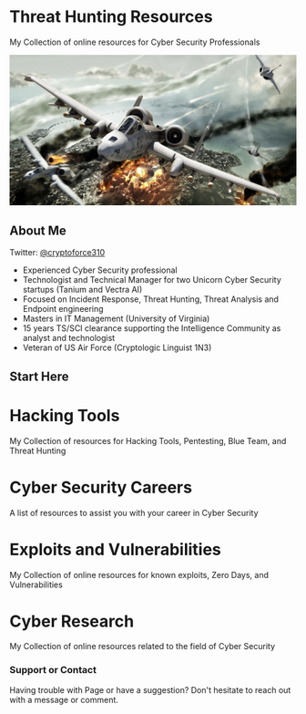 # Threat Hunting Resources
My Collection of online resources for Cyber Security Professionals

![Image](https://github.com/cryptoforcecommand/Threat-Hunting-Resources/blob/main/images/Screen%20Shot%202022-01-08%20at%2011.41.21%20PM.png)

## About Me
Twitter: [@cryptoforce310](https://twitter.com/cryptoforce310)
- Experienced Cyber Security professional
- Technologist and Technical Manager for two Unicorn Cyber Security startups (Tanium and Vectra AI)
- Focused on Incident Response, Threat Hunting, Threat Analysis and Endpoint engineering
- Masters in IT Management (University of Virginia)
- 15 years TS/SCI clearance supporting the Intelligence Community as analyst and technologist
- Veteran of US Air Force (Cryptologic Linguist 1N3) 


## Start Here 

# Hacking Tools
My Collection of resources for Hacking Tools, Pentesting, Blue Team, and Threat Hunting

# Cyber Security Careers
A list of resources to assist you with your career in Cyber Security

# Exploits and Vulnerabilities
My Collection of online resources for known exploits, Zero Days, and Vulnerabilities  

# Cyber Research
My Collection of online resources related to the field of Cyber Security

### Support or Contact

Having trouble with Page or have a suggestion?  Don't hesitate to reach out with a message or comment. 
